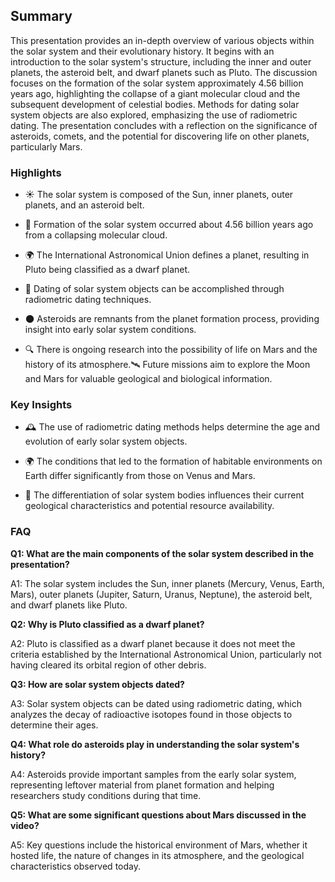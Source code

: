 ## Summary
This presentation provides an in-depth overview of various objects within the solar system and their evolutionary history. It begins with an introduction to the solar system's structure, including the inner and outer planets, the asteroid belt, and dwarf planets such as Pluto. The discussion focuses on the formation of the solar system approximately 4.56 billion years ago, highlighting the collapse of a giant molecular cloud and the subsequent development of celestial bodies. Methods for dating solar system objects are also explored, emphasizing the use of radiometric dating. The presentation concludes with a reflection on the significance of asteroids, comets, and the potential for discovering life on other planets, particularly Mars.
### Highlights

* ☀️ The solar system is composed of the Sun, inner planets, outer planets, and an asteroid belt.

* 🌌 Formation of the solar system occurred about 4.56 billion years ago from a collapsing molecular cloud.

* 🌍 The International Astronomical Union defines a planet, resulting in Pluto being classified as a dwarf planet.

* 🚀 Dating of solar system objects can be accomplished through radiometric dating techniques.

* 🌑 Asteroids are remnants from the planet formation process, providing insight into early solar system conditions.

* 🔍 There is ongoing research into the possibility of life on Mars and the history of its atmosphere.🛰 Future missions aim to explore the Moon and Mars for valuable geological and biological information.

### Key Insights

* 🕰️ The use of radiometric dating methods helps determine the age and evolution of early solar system objects.

* 🌍 The conditions that led to the formation of habitable environments on Earth differ significantly from those on Venus and Mars.

* 🧪 The differentiation of solar system bodies influences their current geological characteristics and potential resource availability.

### FAQ
**Q1: What are the main components of the solar system described in the presentation?**

A1: The solar system includes the Sun, inner planets (Mercury, Venus, Earth, Mars), outer planets (Jupiter, Saturn, Uranus, Neptune), the asteroid belt, and dwarf planets like Pluto.

**Q2: Why is Pluto classified as a dwarf planet?**

A2: Pluto is classified as a dwarf planet because it does not meet the criteria established by the International Astronomical Union, particularly not having cleared its orbital region of other debris.

**Q3: How are solar system objects dated?**

A3: Solar system objects can be dated using radiometric dating, which analyzes the decay of radioactive isotopes found in those objects to determine their ages.

**Q4: What role do asteroids play in understanding the solar system's history?**

A4: Asteroids provide important samples from the early solar system, representing leftover material from planet formation and helping researchers study conditions during that time.

**Q5: What are some significant questions about Mars discussed in the video?**

A5: Key questions include the historical environment of Mars, whether it hosted life, the nature of changes in its atmosphere, and the geological characteristics observed today.
